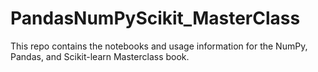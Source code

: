 # PandasNumPyScikit_MasterClass
This repo contains the notebooks and usage information for the NumPy, Pandas, and Scikit-learn Masterclass book.
